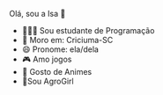  Olá, sou a Isa 👋

- 👩🏼‍💻 Sou estudante de Programação
- 📍  Moro em: Criciuma-SC
- 😄 Pronome: ela/dela
- 🎮 Amo jogos
- 💫 Gosto de Animes
- 🚜Sou AgroGirl
